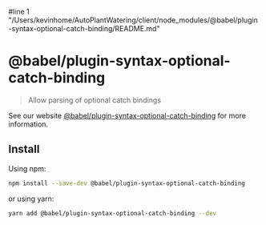 #line 1 "/Users/kevinhome/AutoPlantWatering/client/node_modules/@babel/plugin-syntax-optional-catch-binding/README.md"
# @babel/plugin-syntax-optional-catch-binding

> Allow parsing of optional catch bindings

See our website [@babel/plugin-syntax-optional-catch-binding](https://babeljs.io/docs/en/next/babel-plugin-syntax-optional-catch-binding.html) for more information.

## Install

Using npm:

```sh
npm install --save-dev @babel/plugin-syntax-optional-catch-binding
```

or using yarn:

```sh
yarn add @babel/plugin-syntax-optional-catch-binding --dev
```
